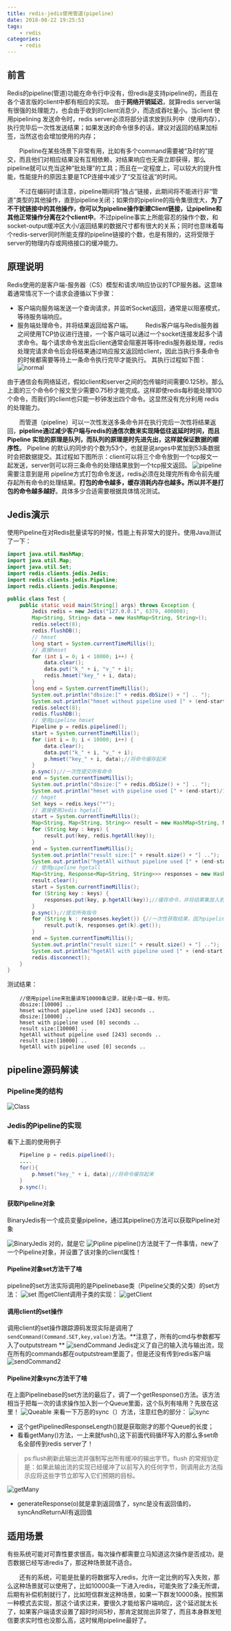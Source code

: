 ```yaml
---
title: redis-jedis使用管道(pipeline)
date: 2018-08-22 19:25:53
tags:
    - redis
categories:
    - redis
---
```


## 前言
Redis的pipeline(管道)功能在命令行中没有，但redis是支持pipeline的，而且在各个语言版的client中都有相应的实现。 由于**网络开销延迟**，就算redis server端有很强的处理能力，也会由于收到的client消息少，而造成吞吐量小。当client 使用pipelining 发送命令时，redis server必须将部分请求放到队列中（使用内存），执行完毕后一次性发送结果；如果发送的命令很多的话，建议对返回的结果加标签，当然这也会增加使用的内存；

  Pipeline在某些场景下非常有用，比如有多个command需要被“及时的”提交，而且他们对相应结果没有互相依赖，对结果响应也无需立即获得，那么pipeline就可以充当这种“批处理”的工具；而且在一定程度上，可以较大的提升性能，性能提升的原因主要是TCP连接中减少了“交互往返”的时间。

  不过在编码时请注意，pipeline期间将“独占”链接，此期间将不能进行非“管道”类型的其他操作，直到pipeline关闭；如果你的pipeline的指令集很庞大，**为了不干扰链接中的其他操作，你可以为pipeline操作新建Client链接，让pipeline和其他正常操作分离在2个client中**。不过pipeline事实上所能容忍的操作个数，和socket-output缓冲区大小/返回结果的数据尺寸都有很大的关系；同时也意味着每个redis-server同时所能支撑的pipeline链接的个数，也是有限的，这将受限于server的物理内存或网络接口的缓冲能力。

<!-- more-->

## 原理说明
Redis使用的是客户端-服务器（CS）模型和请求/响应协议的TCP服务器。这意味着通常情况下一个请求会遵循以下步骤：

- 客户端向服务端发送一个查询请求，并监听Socket返回，通常是以阻塞模式，等待服务端响应。
- 服务端处理命令，并将结果返回给客户端。
  Redis客户端与Redis服务器之间使用TCP协议进行连接，一个客户端可以通过一个socket连接发起多个请求命令。每个请求命令发出后client通常会阻塞并等待redis服务器处理，redis处理完请求命令后会将结果通过响应报文返回给client，因此当执行多条命令的时候都需要等待上一条命令执行完毕才能执行。
其执行过程如下图：
![normal](redis-jedis使用管道-pipeline/normal.png)

由于通信会有网络延迟，假如client和server之间的包传输时间需要0.125秒。那么上面的三个命令6个报文至少需要0.75秒才能完成。这样即使redis每秒能处理100个命令，而我们的client也只能一秒钟发出四个命令。这显然没有充分利用 redis的处理能力。

  而管道（pipeline）可以一次性发送多条命令并在执行完后一次性将结果返回，**pipeline通过减少客户端与redis的通信次数来实现降低往返延时时间，而且Pipeline 实现的原理是队列，而队列的原理是时先进先出，这样就保证数据的顺序性**。 Pipeline 的默认的同步的个数为53个，也就是说arges中累加到53条数据时会把数据提交。其过程如下图所示：client可以将三个命令放到一个tcp报文一起发送，server则可以将三条命令的处理结果放到一个tcp报文返回。
![pipeline](redis-jedis使用管道-pipeline/pipeline.png)
需要注意到是用 pipeline方式打包命令发送，redis必须在处理完所有命令前先缓存起所有命令的处理结果。**打包的命令越多，缓存消耗内存也越多。所以并不是打包的命令越多越好**。具体多少合适需要根据具体情况测试。

## Jedis演示
使用Pipeline在对Redis批量读写的时候，性能上有非常大的提升。使用Java测试了一下：
```java
import java.util.HashMap;
import java.util.Map;
import java.util.Set;
import redis.clients.jedis.Jedis;
import redis.clients.jedis.Pipeline;
import redis.clients.jedis.Response;

public class Test {
    public static void main(String[] args) throws Exception {
        Jedis redis = new Jedis("127.0.0.1", 6379, 400000);
        Map<String, String> data = new HashMap<String, String>();
        redis.select(8);
        redis.flushDB();
        // hmset
        long start = System.currentTimeMillis();
        // 直接hmset
        for (int i = 0; i < 10000; i++) {
            data.clear();
            data.put("k_" + i, "v_" + i);
            redis.hmset("key_" + i, data);
        }
        long end = System.currentTimeMillis();
        System.out.println("dbsize:[" + redis.dbSize() + "] .. ");
        System.out.println("hmset without pipeline used [" + (end-start)/1000 + "] seconds ..");
        redis.select(8);
        redis.flushDB();
        // 使用pipeline hmset
        Pipeline p = redis.pipelined();
        start = System.currentTimeMillis();
        for (int i = 0; i < 10000; i++) {
            data.clear();
            data.put("k_" + i, "v_" + i);
            p.hmset("key_" + i, data);//将命令缓存起来
        }
        p.sync();//一次性提交所有命令
        end = System.currentTimeMillis();
        System.out.println("dbsize:[" + redis.dbSize() + "] .. ");
        System.out.println("hmset with pipeline used [" + (end-start)/1000 + "] seconds ..");
        // hmget
        Set keys = redis.keys("*");
        // 直接使用Jedis hgetall
        start = System.currentTimeMillis();
        Map<String, Map<String, String>> result = new HashMap<String, Map<String, String>>();
        for (String key : keys) {
            result.put(key, redis.hgetAll(key));
        }
        end = System.currentTimeMillis();
        System.out.println("result size:[" + result.size() + "] ..");
        System.out.println("hgetAll without pipeline used [" + (end-start)/1000 + "] seconds ..");
        // 使用pipeline hgetall
        Map<String, Response<Map<String, String>>> responses = new HashMap<String, Response<Map<String, String>>>(keys.size());
        result.clear();
        start = System.currentTimeMillis();
        for (String key : keys) {
            responses.put(key, p.hgetAll(key));//缓存命令，并将结果集放入到responses中，注意，这里并没有正在返回结果
        }
        p.sync();//提交所有指令
        for (String k : responses.keySet()) {//一次性获取结果，因为pipeline是基于队列的所以顺序也能得到保障
            result.put(k, responses.get(k).get());
        }
        end = System.currentTimeMillis();
        System.out.println("result size:[" + result.size() + "] ..");
        System.out.println("hgetAll with pipeline used [" + (end-start)/1000 + "] seconds ..");
        redis.disconnect();
    }
}
```
测试结果：
```console
    //使用pipeline来批量读写10000条记录，就是小菜一碟，秒完。
    dbsize:[10000] ..
    hmset without pipeline used [243] seconds ..
    dbsize:[10000] ..
    hmset with pipeline used [0] seconds ..
    result size:[10000] ..
    hgetAll without pipeline used [243] seconds ..
    result size:[10000] ..
    hgetAll with pipeline used [0] seconds ..
```

## pipeline源码解读
### Pipeline类的结构
![Class](redis-jedis使用管道-pipeline/class.png)

### Jedis的Pipeline的实现
看下上面的使用例子
```java
    Pipeline p = redis.pipelined();
    ....
    for(){
        p.hmset("key_" + i, data);//将命令缓存起来
    }
    p.sync();
```
#### 获取Pipeline对象
BinaryJedis有一个成员变量pipeline，通过其pipeline()方法可以获取Pipeline对象

 ![BinaryJedis](redis-jedis使用管道-pipeline/BinaryJedis.png)
 对的，就是它 
 ![Pipline](redis-jedis使用管道-pipeline/Pipline.png)
 pipeline()方法就干了一件事情，new了一个Pipeline对象，并设置了该对象的client属性！

#### Pipeline对象set方法干了啥
pipeline的set方法实际调用的是Pipelinebase类（Pipeline父类的父类）的set方法： 
![set](redis-jedis使用管道-pipeline/set.png)
而getClient调用子类的实现： 
![getClient](redis-jedis使用管道-pipeline/getClient.png)

#### 调用client的set操作
调用client的set操作跟踪源码发现实际是调用了`sendCommand(Command.SET,key,value)`方法。**注意了，所有的cmd与参数都写入了outputstream **
![sendCommand](redis-jedis使用管道-pipeline/sendCommand.png)
Jedis定义了自己的输入流与输出流，现在所有的commands都在outputstream里面了，但是还没有传到redis客户端 
![sendCommand2](redis-jedis使用管道-pipeline/sendCommand2.png)

#### Pipeline对象sync方法干了啥
在上面Pipelinebase的set方法的最后了，调了一个getResponse()方法。该方法相当于把每一次的请求操作加入到一个Queue里面，这个队列有啥用？先放在这里！
![Queable](redis-jedis使用管道-pipeline/Queable.png) 
来看一下万恶的sync（）方法，注意红色的部分：
![sync](redis-jedis使用管道-pipeline/sync.png) 
- 这个getPipelinedResponseLength()就是获取刚才的那个Queue的长度； 
- 看看getMany()方法，一上来就fush(),这下前面代码循环写入的那么多set命名全部传到redis server了！
> ps:flush刷新此输出流并强制写出所有缓冲的输出字节。flush 的常规协定是：如果此输出流的实现已经缓冲了以前写入的任何字节，则调用此方法指示应将这些字节立即写入它们预期的目标。

![getMany](redis-jedis使用管道-pipeline/getMany.png) 

- generateResponse(o)就是拿到返回值了，sync是没有返回值的，syncAndReturnAll有返回值

## 适用场景
有些系统可能对可靠性要求很高，每次操作都需要立马知道这次操作是否成功，是否数据已经写进redis了，那这种场景就不适合。

  还有的系统，可能是批量的将数据写入redis，允许一定比例的写入失败，那么这种场景就可以使用了，比如10000条一下进入redis，可能失败了2条无所谓，后期有补偿机制就行了，比如短信群发这种场景，如果一下群发10000条，按照第一种模式去实现，那这个请求过来，要很久才能给客户端响应，这个延迟就太长了，如果客户端请求设置了超时时间5秒，那肯定就抛出异常了，而且本身群发短信要求实时性也没那么高，这时候用pipeline最好了。